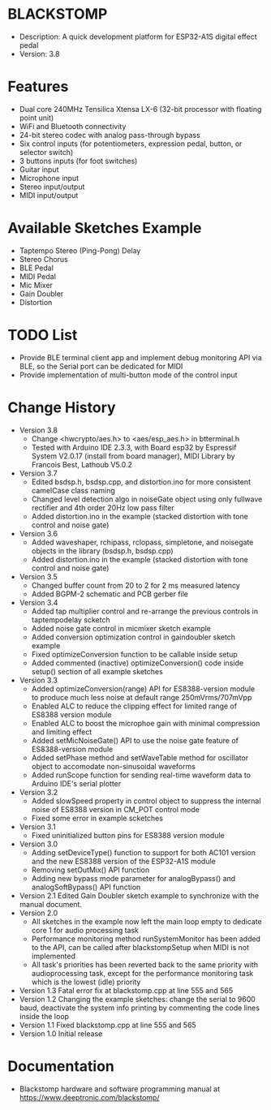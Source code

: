 # BLACKSTOMP
* Description: A quick development platform for ESP32-A1S digital effect pedal
* Version: 3.8

# Features
- Dual core 240MHz Tensilica Xtensa LX-6 (32-bit processor with floating point unit)
- WiFi and Bluetooth connectivity
- 24-bit stereo codec with analog pass-through bypass
- Six control inputs (for potentiometers, expression pedal, button, or selector switch)
- 3 buttons inputs (for foot switches)
- Guitar input
- Microphone input
- Stereo input/output
- MIDI input/output

# Available Sketches Example
- Taptempo Stereo (Ping-Pong) Delay 
- Stereo Chorus
- BLE Pedal
- MIDI Pedal
- Mic Mixer
- Gain Doubler
- Distortion
 
# TODO List
- Provide BLE terminal client app and implement debug monitoring API via BLE, so the Serial port can be dedicated for MIDI
- Provide implementation of multi-button mode of the control input

# Change History
* Version 3.8
  + Change <hwcrypto/aes.h> to <aes/esp_aes.h>  in btterminal.h
  + Tested with Arduino IDE 2.3.3, with Board esp32 by Espressif System V2.0.17 (install from board manager), MIDI Library by Francois Best, Lathoub V5.0.2
* Version 3.7
  + Edited bsdsp.h, bsdsp.cpp, and distortion.ino for more consistent camelCase class naming
  + Changed level detection algo in noiseGate object using only fullwave rectifier and 4th order 20Hz low pass filter
  + Added distortion.ino in the example (stacked distortion with tone control and noise gate)
* Version 3.6
  + Added waveshaper, rchipass, rclopass, simpletone, and noisegate objects in the library (bsdsp.h, bsdsp.cpp)
  + Added distortion.ino in the example (stacked distortion with tone control and noise gate)
* Version 3.5
  + Changed buffer count from 20 to 2 for 2 ms measured latency
  + Added BGPM-2 schematic and PCB gerber file
* Version 3.4
  + Added tap multiplier control and re-arrange the previous controls in taptempodelay scketch
  + Added noise gate control in micmixer sketch example
  + Added conversion optimization control in gaindoubler sketch example
  + Fixed optimizeConversion function to be callable inside setup
  + Added commented (inactive) optimizeConversion() code inside setup() section of all example sketches
* Version 3.3
  + Added optimizeConversion(range) API for ES8388-version module to produce much less noise at default range 250mVrms/707mVpp
  + Enabled ALC to reduce the clipping effect for limited range of ES8388 version module
  + Enabled ALC to boost the microphoe gain with minimal compression and limiting effect
  + Added setMicNoiseGate() API to use the noise gate feature of ES8388-version module
  + Added setPhase method and setWaveTable method for oscillator object to accomodate non-sinusoidal waveforms
  + Added runScope function for sending real-time waveform data to Arduino IDE's serial plotter
* Version 3.2
  + Added slowSpeed property in control object to suppress the internal noise of ES8388 version in CM_POT control mode
  + Fixed some error in example scketches
* Version 3.1
  + Fixed uninitialized button pins for ES8388 version module
* Version 3.0 
  + Adding setDeviceType() function to support for both AC101 version and the new ES8388 version of the ESP32-A1S module
  + Removing setOutMix() API function
  + Adding new bypass mode parameter for analogBypass() and analogSoftBypass() API function
* Version 2.1 Edited Gain Doubler sketch example to synchronize with the manual document.
* Version 2.0
  + All sketches in the example now left the main loop empty to dedicate core 1 for audio processing task
  + Performance monitoring method runSystemMonitor has been added to the API, can be called after blackstompSetup when MIDI is not implemented
  + All task's priorities has been reverted back to the same priority with audioprocessing task, except for the performance monitoring task which is the lowest (idle) priority
* Version 1.3 Fatal error fix at blackstomp.cpp at line 555 and 565
* Version 1.2 Changing the example sketches: change the serial to 9600 baud, deactivate the system info printing by commenting the code lines inside the loop
* Version 1.1 Fixed blackstomp.cpp at line 555 and 565
* Version 1.0 Initial release

# Documentation
- Blackstomp hardware and software programming manual at https://www.deeptronic.com/blackstomp/
